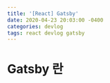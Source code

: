 ```yaml
---
title: '[React] Gatsby'
date: 2020-04-23 20:03:00 -0400
categories: devlog
tags: react devlog gatsby
---
```


# Gatsby 란


